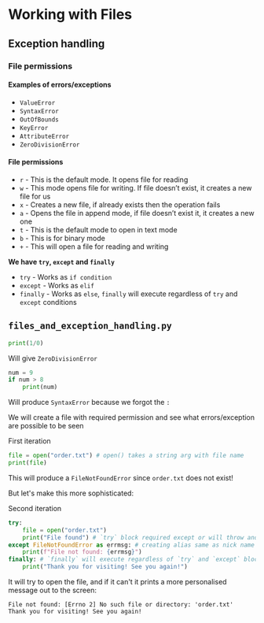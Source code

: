 # Working with Files
## Exception handling
### File permissions
#### Examples of errors/exceptions
- `ValueError`
- `SyntaxError`
- `OutOfBounds`
- `KeyError`
- `AttributeError`
- `ZeroDivisionError`

#### File permissions
- `r` - This is the default mode. It opens file for reading
- `w` - This mode opens file for writing. If file doesn’t exist, it creates a new file for us
- `x` - Creates a new file, if already exists then the operation fails
- `a` - Opens the file in append mode, if file doesn’t exist it, it creates a new one
- `t` - This is the default mode to open in text mode
- `b` - This is for binary mode
- `+` - This will open a file for reading and writing

**We have `try`, `except` and `finally`**
- `try` - Works as `if condition`
- `except` - Works as `elif`
- `finally` - Works as `else`, `finally` will execute regardless of `try` and `except` conditions

## `files_and_exception_handling.py`
```python
print(1/0)
```
Will give `ZeroDivisionError`
```python
num = 9
if num > 8
    print(num)
```
Will produce `SyntaxError` because we forgot the `:`

We will create a file with required permission and see what errors/exception are possible to be seen

First iteration
```python
file = open("order.txt") # open() takes a string arg with file name
print(file)
```
This will produce a `FileNotFoundError` since `order.txt` does not exist!

But let's make this more sophisticated:

Second iteration
```python
try:
    file = open("order.txt")
    print("File found") # `try` block required except or will throw and error
except FileNotFoundError as errmsg: # creating alias same as nick name
    print(f"File not found: {errmsg}")
finally: # `finally` will execute regardless of `try` and `except` block execution, also used to clean up code
    print("Thank you for visiting! See you again!")
```
It will try to open the file, and if it can't it prints a more personalised message out to the screen:
```commandline
File not found: [Errno 2] No such file or directory: 'order.txt'
Thank you for visiting! See you again!
```